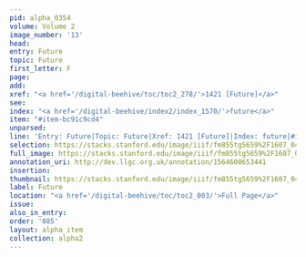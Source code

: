 ```yaml
---
pid: alpha_0354
volume: Volume 2
image_number: '13'
head: 
entry: Future
topic: Future
first_letter: F
page: 
add: 
xref: "<a href='/digital-beehive/toc/toc2_278/'>1421 [Future]</a>"
see: 
index: "<a href='/digital-beehive/index2/index_1570/'>future</a>"
item: "#item-bc91c9cd4"
unparsed: 
line: 'Entry: Future|Topic: Future|Xref: 1421 [Future]|Index: future|#item-bc91c9cd4'
selection: https://stacks.stanford.edu/image/iiif/fm855tg5659%2F1607_0480/401,4380,3009,655/full/0/default.jpg
full_image: https://stacks.stanford.edu/image/iiif/fm855tg5659%2F1607_0480/full/full/0/default.jpg
annotation_uri: http://dev.llgc.org.uk/annotation/1564600653441
insertion: 
thumbnail: https://stacks.stanford.edu/image/iiif/fm855tg5659%2F1607_0480/401,4380,600,180/250,/0/default.jpg
label: Future
location: "<a href='/digital-beehive/toc/toc2_003/'>Full Page</a>"
issue: 
also_in_entry: 
order: '085'
layout: alpha_item
collection: alpha2
---
```

